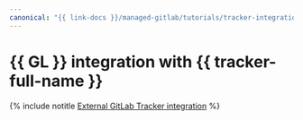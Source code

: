 ```yaml
---
canonical: "{{ link-docs }}/managed-gitlab/tutorials/tracker-integration"
---
```


# {{ GL }} integration with {{ tracker-full-name }}


{% include notitle [External GitLab Tracker integration](../../_tutorials/dev/external-gitlab-tracker-integration.md) %}
